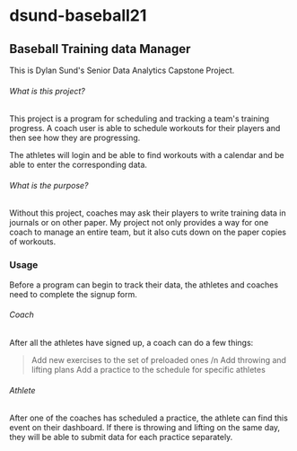 # dsund-baseball21
## Baseball Training data Manager
This is Dylan Sund's Senior Data Analytics Capstone Project.

###### What is this project?
This project is a program for scheduling and tracking a team's training progress. A coach user is able to schedule workouts for their players and then see how they are progressing. 

The athletes will login and be able to find workouts with a calendar and be able to enter the corresponding data. 

###### What is the purpose?
Without this project, coaches may ask their players to write training data in journals or on other paper. My project not only provides a way for one coach to manage an entire team, but it also cuts down on the paper copies of workouts.

### Usage
Before a program can begin to track their data, the athletes and coaches need to complete the signup form.
###### Coach
After all the athletes have signed up, a coach can do a few things:

> Add new exercises to the set of preloaded ones /n
> Add throwing and lifting plans
> Add a practice to the schedule for specific athletes
###### Athlete
After one of the coaches has scheduled a practice, the athlete can find this event on their dashboard. If there is throwing and lifting on the same day, they will be able to submit data for each practice separately.